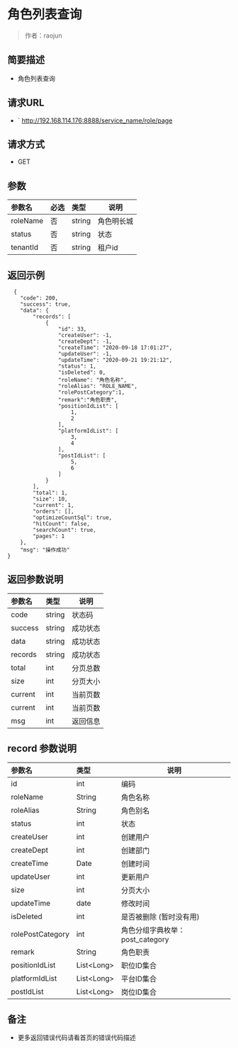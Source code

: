 # 角色列表查询

> 作者：raojun

## 简要描述

- 角色列表查询

## 请求URL
- ` http://192.168.114.176:8888/service_name/role/page
  
## 请求方式
- GET 

## 参数

|参数名|必选|类型|说明|
|:----    |:---|:----- |-----   |
|roleName |否  |string |角色明长城  |
|status |否  |string | 状态    |
|tenantId |否  |string | 租户id    |

## 返回示例

```
  {
    "code": 200,
    "success": true,
    "data": {
        "records": [
            {
                "id": 33,
                "createUser": -1,
                "createDept": -1,
                "createTime": "2020-09-18 17:01:27",
                "updateUser": -1,
                "updateTime": "2020-09-21 19:21:12",
                "status": 1,
                "isDeleted": 0,
                "roleName": "角色名称",
                "roleAlias": "ROLE_NAME",
				"rolePostCategory":1,
				"remark":"角色职责",
				"positionIdList": [
                    1,
                    2
                ],
                "platformIdList": [
                    3,
                    4
                ],
                "postIdList": [
                    5,
                    6
                ]
            }
        ],
        "total": 1,
        "size": 10,
        "current": 1,
        "orders": [],
        "optimizeCountSql": true,
        "hitCount": false,
        "searchCount": true,
        "pages": 1
    },
    "msg": "操作成功"
}
```

## 返回参数说明

|参数名|类型|说明|
|:-----  |:-----|-----                           |
|code |string   |状态码   |
|success |string   |成功状态   |
|data |string   |成功状态   |
|records |string   |成功状态   |
|total |int   |分页总数   |
|size |int   |分页大小   |
|current |int   |当前页数   |
|current |int   |当前页数   |
|msg |int   |返回信息   |

## record 参数说明

|参数名|类型|说明|
|:-----  |:-----|-----|
|id |int   |编码   |
|roleName |String   |角色名称   |
|roleAlias |String   |角色别名   |
|status |int   |状态   |
|createUser |int   |创建用户   |
|createDept |int   |创建部门   |
|createTime |Date   |创建时间   |
|updateUser |int  |更新用户  |
|size |int   |分页大小   |
|updateTime |date   |修改时间   |
|isDeleted |int   |是否被删除 (暂时没有用)   |
|rolePostCategory |int   |角色分组字典枚举：post_category   |
|remark |String   |角色职责   |
|positionIdList |List&lt;Long>   |职位ID集合   |
|platformIdList |List&lt;Long>   |平台ID集合   |
|postIdList |List&lt;Long>   |岗位ID集合   |
## 备注 

- 更多返回错误代码请看首页的错误代码描述